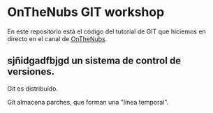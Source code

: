 # OnTheNubs GIT workshop

En este repositorio está el código del tutorial de GIT que hiciemos en directo en el canal de [OnTheNubs](https://twitch.tv/onthenubs).

## sjñidgadfbjgd un sistema de control de versiones.

Git es distribuído.

Git almacena parches, que forman una "línea temporal".
